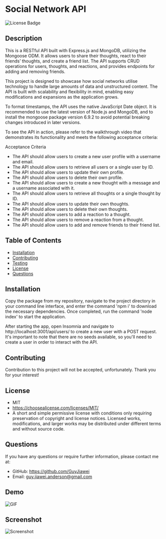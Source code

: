 # Social Network API 

  ![License Badge](https://img.shields.io/badge/license-MIT-green.svg)

  ## Description
  This is a RESTful API built with Express.js and MongoDB, utilizing the Mongoose ODM. It allows users to share their thoughts, react to their friends’ thoughts, and create a friend list. The API supports CRUD operations for users, thoughts, and reactions, and provides endpoints for adding and removing friends.

  This project is designed to showcase how social networks utilise technology to handle large amounts of data and unstructured content. The API is built with scalability and flexibility in mind, enabling easy modifications and expansions as the application grows.

  To format timestamps, the API uses the native JavaScript Date object. It is recommended to use the latest version of Node.js and MongoDB, and to install the mongoose package version 6.9.2 to avoid potential breaking changes introduced in later versions.

  To see the API in action, please refer to the walkthrough video that demonstrates its functionality and meets the following acceptance criteria:

  Acceptance Criteria
  - The API should allow users to create a new user profile with a username and email.
  - The API should allow users to retrieve all users or a single user by ID.
  - The API should allow users to update their own profile.
  - The API should allow users to delete their own profile.
  - The API should allow users to create a new thought with a message and a username associated with it.
  - The API should allow users to retrieve all thoughts or a single thought by ID.
  - The API should allow users to update their own thoughts.
  - The API should allow users to delete their own thoughts.
  - The API should allow users to add a reaction to a thought.
  - The API should allow users to remove a reaction from a thought.
  - The API should allow users to add and remove friends to their friend list.

  ## Table of Contents

  * [Installation](#installation)
  * [Contributing](#contrubuting)
  * [Testing](#testing)
  * [License](#license)
  * [Questions](#questions)

  ## Installation

  Copy the package from my repository, navigate to the project directory in your command line interface, and enter the command 'npm i' to download the necessary dependencies. Once completed, run the command 'node index' to start the application.
  
  After starting the app, open Insomnia and navigate to http://localhost:3001/api/users/ to create a new user with a POST request. It's important to note that there are no seeds available, so you'll need to create a user in order to interact with the API.

  ## Contributing

  Contribution to this project will not be accepted, unfortunately. Thank you for your interest!
  
  ## License
  - MIT
  - https://choosealicense.com/licenses/MIT/
  - A short and simple permissive license with conditions only requiring preservation of copyright and license notices. Licensed works, modifications, and larger works may be distributed under different terms and without source code.
  

  ## Questions

  If you have any questions or require further information, please contact me at:

  - GitHub: https://github.com/GuyJiawei
  - Email: guy.jiawei.anderson@gmail.com

  ## Demo

  ![GIF](./Assets/Demo.gif)

  ## Screenshot

  ![Screenshot](./Assets/html_pic.png)
